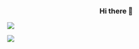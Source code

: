 

<!--
**tian-y-x/tian-y-x** is a ✨ _special_ ✨ repository because its `README.md` (this file) appears on your GitHub profile.

Here are some ideas to get you started:

- 🔭 I’m currently working on ...
- 🌱 I’m currently learning ...
- 👯 I’m looking to collaborate on ...
- 🤔 I’m looking for help with ...
- 💬 Ask me about ...
- 📫 How to reach me: ...
- 😄 Pronouns: ...
- ⚡ Fun fact: ...
-->
<center><h3>Hi there 👋</h3></center>



![](https://github-readme-stats.vercel.app/api?username=tian-y-x)

![](https://github-readme-stats.vercel.app/api/top-langs?username=tian-y-x&show_icons=true&locale=en&layout=compact)
